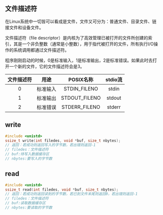 

## 文件描述符

在Linux系统中一切皆可以看成是文件，文件又可分为：普通文件、目录文件、链接文件和设备文件。

文件描述符（file descriptor）是内核为了高效管理已被打开的文件所创建的索引，其是一个非负整数（通常是小整数），用于指代被打开的文件，所有执行I/O操作的系统调用都通过文件描述符。

程序刚刚启动的时候，0是标准输入，1是标准输出，2是标准错误。如果此时去打开一个新的文件，它的文件描述符会是3。

| 文件描述符 | 用途 | POSIX名称 | stdio流 |
| :---: | :---: | :---: | :---: |
| 0 | 标准输入 | STDIN_FILENO | stdin|
| 1 | 标准输出 | STDOUT_FILENO | stdout |
| 2 | 标准错误 | STDERR_FILENO | stderr|


## write

```c
#include <unistd>
ssize_t write(int filedes, void *buf, size_t nbytes);
// 返回：若成功则返回写入的字节数，若出错则返回-1
// filedes：文件描述符
// buf:待写入数据缓存区
// nbytes:要写入的字节数
```

## read

```c
#include <unistd>
ssize_t read(int filedes, void *buf, size_t nbytes);
// 返回：若成功则返回读到的字节数，若已到文件末尾则返回0，若出错则返回-1
// filedes：文件描述符
// buf:读取数据缓存区
// nbytes:要读取的字节数
```